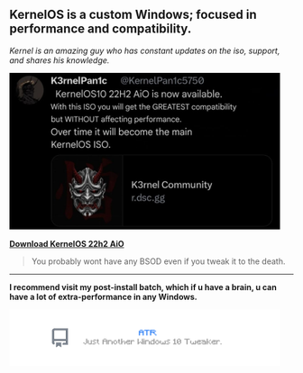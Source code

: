 ## KernelOS is a custom Windows; focused in performance and compatibility.

*Kernel is an amazing guy who has constant updates on the iso, support, and shares his knowledge.*

<img src="https://github.com/gzmatte/trash/blob/main/File_20231213-063633.jpg" width="480" height="278">

**[Download KernelOS 22h2 AiO](https://discord.gg/kernelos)**

> You probably wont have any BSOD even if you tweak it to the death.

----

**I recommend visit my post-install batch, which if u have a brain, u can have a lot of extra-performance in any Windows.**

[<img src="https://github.com/gzmatte/trash/blob/main/0ATR.png" width="480" height="100">](https://github.com/gzmatte/ATR)
